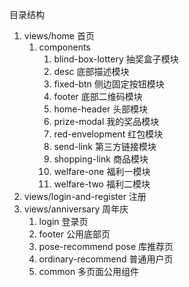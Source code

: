 目录结构
1. views/home 首页
   1. components
      1. blind-box-lottery 抽奖盒子模块
      2. desc 底部描述模块
      3. fixed-btn 侧边固定按钮模块
      4. footer 底部二维码模块
      5. home-header 头部模块
      6. prize-modal 我的奖品模块
      7. red-envelopment 红包模块
      8. send-link 第三方链接模块
      9. shopping-link 商品模块
      10. welfare-one 福利一模块
      11. welfare-two 福利二模块
2. views/login-and-register 注册
3. views/anniversary 周年庆
   1. login 登录页
   2. footer 公用底部页
   4. pose-recommend pose 库推荐页
   5. ordinary-recommend 普通用户页
   6. common 多页面公用组件